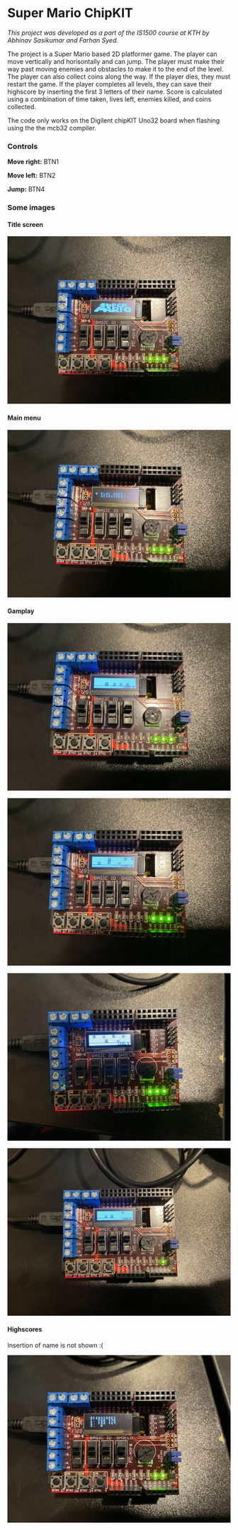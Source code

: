 # Super Mario ChipKIT

*This project was developed as a part of the IS1500 course at KTH by Abhinav Sasikumar and Farhan Syed.*

The project is a Super Mario based 2D platformer game. The player can move vertically and horisontally and can jump. The player must make their way past moving enemies and obstacles to make it to the end of the level. The player can also collect coins along the way. If the player dies, they must restart the game. If the player completes all levels, they  can save their highscore by inserting the first 3 letters of their name. Score is calculated using a combination of time taken, lives left, enemies killed, and coins collected. 

The code only works on the Digilent chipKIT Uno32 board when flashing using the the mcb32 compiler.

### Controls

**Move right:** BTN1

**Move left:** BTN2

**Jump:** BTN4

### Some images

#### Title screen

![Getting Started](images/Title_Screen.jpg)

#### Main menu

![Getting Started](images/Main_menu.jpg)

#### Gamplay

![Getting Started](images/Gameplay_1.jpg)

![Getting Started](images/Gameplay_2.jpg)

![Getting Started](images/Gameplay_3.jpg)

![Getting Started](images/Gameplay_4.jpg)

#### Highscores
Insertion of name is not shown :\(

![Getting Started](images/Highscores.jpg)
